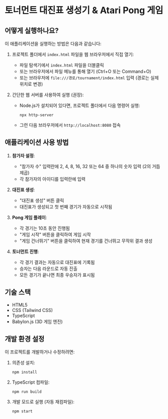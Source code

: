# 토너먼트 대진표 생성기 & Atari Pong 게임

## 어떻게 실행하나요?

이 애플리케이션을 실행하는 방법은 다음과 같습니다:

1. 프로젝트 폴더에서 `index.html` 파일을 웹 브라우저에서 직접 열기:
   - 파일 탐색기에서 `index.html` 파일을 더블클릭
   - 또는 브라우저에서 파일 메뉴를 통해 열기 (Ctrl+O 또는 Command+O)
   - 또는 브라우저에 `file:///경로/tournament/index.html` 입력 (경로는 실제 위치로 변경)

2. 간단한 웹 서버를 사용하여 실행 (권장):
   - Node.js가 설치되어 있다면, 프로젝트 폴더에서 다음 명령어 실행:
     ```
     npx http-server
     ```
   - 그런 다음 브라우저에서 `http://localhost:8080` 접속

## 애플리케이션 사용 방법

1. **참가자 설정**:
   - "참가자 수" 입력란에 2, 4, 8, 16, 32 또는 64 중 하나의 숫자 입력 (2의 거듭제곱)
   - 각 참가자의 아이디를 입력란에 입력

2. **대진표 생성**:
   - "대진표 생성" 버튼 클릭
   - 대진표가 생성되고 첫 번째 경기가 자동으로 시작됨

3. **Pong 게임 플레이**:
   - 각 경기는 10초 동안 진행됨
   - "게임 시작" 버튼을 클릭하여 게임 시작
   - "게임 건너뛰기" 버튼을 클릭하여 현재 경기를 건너뛰고 무작위 결과 생성

4. **토너먼트 진행**:
   - 각 경기 결과는 자동으로 대진표에 기록됨
   - 승자는 다음 라운드로 자동 진출
   - 모든 경기가 끝나면 최종 우승자가 표시됨

## 기술 스택

- HTML5
- CSS (Tailwind CSS)
- TypeScript
- Babylon.js (3D 게임 엔진)

## 개발 환경 설정

이 프로젝트를 개발하거나 수정하려면:

1. 의존성 설치:
   ```
   npm install
   ```

2. TypeScript 컴파일:
   ```
   npm run build
   ```

3. 개발 모드로 실행 (자동 재컴파일):
   ```
   npm start
   ```